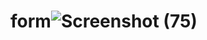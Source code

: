 # form![Screenshot (75)](https://user-images.githubusercontent.com/101187415/168566036-86340475-bad2-4b1c-a3d8-50ea3656fd7b.png)

